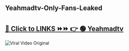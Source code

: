 
 ## Yeahmadtv-Only-Fans-Leaked

# <h2><a href="https://clipsfans.com/Yeahmadtv&ref=git">🔗 Click to LINKS ⏩⏩ 👉 🟢 Yeahmadtv </a></h2>

<a href="https://clipsfans.com/Yeahmadtv&ref=git" rel="nofollow" data-target="animated-image.originalLink"><img src="https://i.ibb.co.com/xMMVF88/686577567.gif" alt="Viral Video Original" style="max-width: 100%; display: inline-block;" data-target="animated-image.originalImage"></a>
